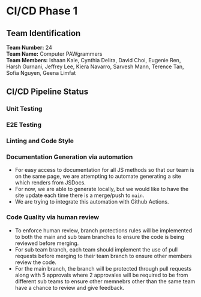 # CI/CD Phase 1

## Team Identification

**Team Number:** 24
<br>
**Team Name:** Computer PAWgrammers
<br>
**Team Members:**
Ishaan Kale,
Cynthia Delira,
David Choi,
Eugenie Ren,
Harsh Gurnani,
Jeffrey Lee,
Kiera Navarro,
Sarvesh Mann,
Terence Tan,
Sofia Nguyen,
Geena Limfat

## CI/CD Pipeline Status

### Unit Testing

### E2E Testing

### Linting and Code Style

### Documentation Generation via automation
- For easy access to documentation for all JS methods so that our team is on the same page, we are attempting to automate generating a site which renders from JSDocs.
- For now, we are able to generate locally, but we would like to have the site update each time there is a merge/push to ```main```.
- We are trying to integrate this automation with Github Actions.
### Code Quality via human review
- To enforce human review, branch protections rules will be implemented to both the main and sub team branches to ensure the code is being reviewed before merging.
- For sub team branch, each team should implement the use of pull requests before merging to their team branch to ensure other members review the code.
- For the main branch, the branch will be protected through pull requests along with 5 approvals where 2 approvales will be required to be from different sub teams to ensure other memnebrs other than the same team have a chance to review and give feedback.
